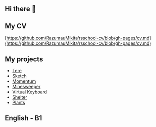 ## Hi there 👋
## My CV
[https://github.com/RazumauMikita/rsschool-cv/blob/gh-pages/cv.md](https://github.com/RazumauMikita/rsschool-cv/blob/gh-pages/cv.md)
## My projects
- [Tere](https://tere-landing.netlify.app/)
- [Sketch](https://sketch-landing.netlify.app/)
- [Momentum](https://razumaumikita-momentum.netlify.app/)
- [Minesweeper](https://razumau-mikita-minesweeper.netlify.app/)
- [Virtual Keyboard](https://razumaumikita-virtual-keyboard.netlify.app/)
- [Shelter](https://razumaumikita-shelter.netlify.app/)
- [Plants](https://razumaumikita-plants.netlify.app/)
## English - B1
<!--
**RazumauMikita/RazumauMikita** is a ✨ _special_ ✨ repository because its `README.md` (this file) appears on your GitHub profile.

Here are some ideas to get you started:

- 🔭 I’m currently working on ...
- 🌱 I’m currently learning ...
- 👯 I’m looking to collaborate on ...
- 🤔 I’m looking for help with ...
- 💬 Ask me about ...
- 📫 How to reach me: ...
- 😄 Pronouns: ...
- ⚡ Fun fact: ...
-->
